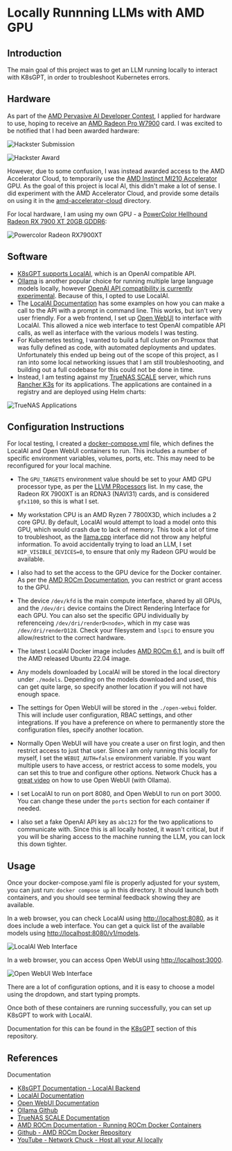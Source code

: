 # Locally Runnning LLMs with AMD GPU 

## Introduction

The main goal of this project was to get an LLM running locally to interact with K8sGPT, in order to troubleshoot Kubernetes errors.

## Hardware

As part of the [AMD Pervasive AI Developer Contest](https://www.hackster.io/contests/amd2023#challengeNav), I applied for hardware to use, hoping to receive an [AMD Radeon Pro W7900](https://www.amd.com/en/products/graphics/workstations/radeon-pro/w7900.html) card.  I was excited to be notified that I had been awarded hardware:

![Hackster Submission](../media-assets/hackster-submission.png)

![Hackster Award](../media-assets/hackster-award.png)

However, due to some confusion, I was instead awarded access to the AMD Accelerator Cloud, to temporarily use the [AMD Instinct MI210 Accelerator](https://www.amd.com/en/products/accelerators/instinct/mi200/mi210.html) GPU. As the goal of this project is local AI, this didn't make a lot of sense. I did experiment with the AMD Accelerator Cloud, and provide some details on using it in the [amd-accelerator-cloud](../amd-accelerator-cloud/) directory.

For local hardware, I am using my own GPU - a [PowerColor Hellhound Radeon RX 7900 XT 20GB GDDR6](https://www.powercolor.com/product?id=1668741687):

![Powercolor Radeon RX7900XT](../media-assets/powercolor-rx7900xt.jpg)

## Software

* [K8sGPT supports LocalAI](https://docs.k8sgpt.ai/reference/providers/backend/#localai), which is an OpenAI compatible API. 
* [Ollama](https://ollama.com/) is another popular choice for running multiple large language models locally, however [OpenAI API compatibility is currently experimental](https://github.com/ollama/ollama/blob/main/docs/openai.md).  Because of this, I opted to use LocalAI.
* The [LocalAI Documentation](https://localai.io/basics/try/) has some examples on how you can make a call to the API with a prompt in command line.  This works, but isn't very user friendly.  For a web frontend, I set up [Open WebUI](https://openwebui.com/)  to interface with LocalAI.  This allowed a nice web interface to test OpenAI compatible API calls, as well as interface with the various models I was testing.
* For Kubernetes testing, I wanted to build a full cluster on Proxmox that was fully defined as code, with automated deployments and updates. Unfortunately this ended up being out of the scope of this project, as I ran into some local networking issues that I am still troubleshooting, and building out a full codebase for this could not be done in time.
* Instead, I am testing against my [TrueNAS SCALE](https://www.truenas.com/truenas-scale/) server, which runs [Rancher K3s](https://www.rancher.com/products/k3s) for its applications. The applications are contained in a registry and are deployed using Helm charts:

![TrueNAS Applications](../media-assets/truenas-applications.png)

## Configuration Instructions

For local testing, I created a [docker-compose.yml](./docker-compose.yaml) file, which defines the LocalAI and Open WebUI containers to run. This includes a number of specific environment variables, volumes, ports, etc. This may need to be reconfigured for your local machine.

* The `GPU_TARGETS` environment value should be set to your AMD GPU processor type, as per the [LLVM PRocessors](https://llvm.org/docs/AMDGPUUsage.html#processors) list.  In my case, the Radeon RX 7900XT is an RDNA3 (NAVI31) cards, and is considered `gfx1100`, so this is what I set.

* My workstation CPU is an AMD Ryzen 7 7800X3D, which includes a 2 core GPU.  By default, LocalAI would attempt to load a model onto this GPU, which would crash due to lack of memory. This took a lot of time to troubleshoot, as the [llama.cpp](https://github.com/ggerganov/llama.cpp) interface did not throw any helpful information. To avoid accidentally trying to load an LLM, I set `HIP_VISIBLE_DEVICES=0`, to ensure that only my Radeon GPU would be available.

* I also had to set the access to the GPU device for the Docker container. As per the [AMD ROCm Documentation](https://rocm.docs.amd.com/projects/install-on-linux/en/latest/how-to/docker.html), you can restrict or grant access to the GPU. 

* The device `/dev/kfd` is the main compute interface, shared by all GPUs, and the `/dev/dri` device contains the Direct Rendering Interface for each GPU. You can also set the specific GPU individually by referenceing `/dev/dri/renderD<node>`, which in my case was `/dev/dri/renderD128`. Check your filesystem and `lspci` to ensure you allow/restrict to the correct hardware.

* The latest LocalAI Docker image includes [AMD ROCm 6.1](https://www.amd.com/en/products/software/rocm.html), and is built off the AMD released Ubuntu 22.04 image.

* Any models downloaded by LocalAI will be stored in the local directory under `./models`.  Depending on the models downloaded and used, this can get quite large, so specify another location if you will not have enough space.

* The settings for Open WebUI will be stored in the `./open-webui` folder. This will include user configuration, RBAC settings, and other integrations. If you have a preference on where to permanently store the configuration files, specify another location.

* Normally Open WebUI will have you create a user on first login, and then restrict access to just that user.  Since I am only running this locally for myself, I set the `WEBUI_AUTH=false` environment variable.  If you want multiple users to have access, or restrict access to some models, you can set this to true and configure other options. Network Chuck has a [great video](https://youtu.be/Wjrdr0NU4Sk?si=H2WoEPfHYndJHteT) on how to use Open WebUI (with Ollama).

* I set LocalAI to run on port 8080, and Open WebUI to run on port 3000.  You can change these under the `ports` section for each container if needed.

* I also set a fake OpenAI API key as `abc123` for the two applications to communicate with.  Since this is all locally hosted, it wasn't critical, but if you will be sharing access to the machine running the LLM, you can lock this down tighter.

## Usage

Once your docker-compose.yaml file is properly adjusted for your system, you can just run: `docker compose up` in this directory.  It should launch both containers, and you should see terminal feedback showing they are available. 

In a web browser, you can check LocalAI using [http://localhost:8080](http://localhost:8080), as it does include a web interface. You can get a quick list of the available models using [http://localhost:8080/v1/models](http://localhost:8080/v1/models).

![LocalAI Web Interface](../media-assets/localai-web-interface.png)

In a web browser, you can access Open WebUI using [http://localhost:3000](http://localhost:3000). 

![Open WebUI Web Interface](../media-assets/open-webui-interface.png)

There are a lot of configuration options, and it is easy to choose a model using the dropdown, and start typing prompts.

Once both of these containers are running successfully, you can set up K8sGPT to work with LocalAI. 

Documentation for this can be found in the [K8sGPT](../k8sgpt/) section of this repository.

## References

Documentation
* [K8sGPT Documentation - LocalAI Backend](https://docs.k8sgpt.ai/reference/providers/backend/#localai)
* [LocalAI Documentation](https://localai.io/)
* [Open WebUI Documentation](https://docs.openwebui.com/)
* [Ollama Github](https://github.com/ollama/ollama/)
* [TrueNAS SCALE Documentation](https://www.truenas.com/docs/scale/)
* [AMD ROCm Documentation - Running ROCm Docker Containers](https://rocm.docs.amd.com/projects/install-on-linux/en/latest/how-to/docker.html)
* [Github - AMD ROCm Docker Repository](https://github.com/ROCm/ROCm-docker)
* [YouTube - Network Chuck - Host all your AI locally](https://youtu.be/Wjrdr0NU4Sk?si=H2WoEPfHYndJHteT)
